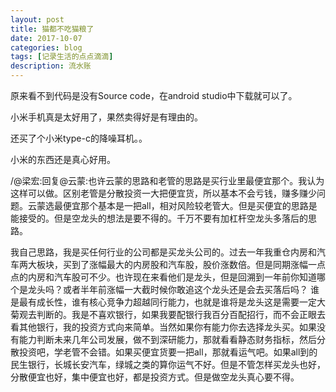 ```yaml
---
layout: post
title: 猫都不吃猫粮了
date: 2017-10-07
categories: blog
tags: [记录生活的点点滴滴]
description: 流水账
---
```


原来看不到代码是没有Source code，在android studio中下载就可以了。

小米手机真是太好用了，果然卖得好是有理由的。

还买了个小米type-c的降噪耳机。。

小米的东西还是真心好用。

/@梁宏:回复@云蒙:也许云蒙的思路和老管的思路是买行业里最便宜那个。我认为这样可以做。区别老管是分散投资一大把便宜货，所以基本不会亏钱，赚多赚少问题。云蒙选最便宜那个基本是一把all，相对风险较老管大。但是买便宜的思路是能接受的。但是空龙头的想法是要不得的。千万不要有加杠杆空龙头多落后的思路。

我自己思路，我是买任何行业的公司都是买龙头公司的。过去一年我重仓内房和汽车两大板块，买到了涨幅最大的内房股和汽车股，股价涨数倍。但是同期涨幅一点点的内房和汽车股可不少。也许现在来看他们是龙头，但是回溯到一年前你知道哪个是龙头吗？或者半年前涨幅一大截时候你敢追这个龙头还是会去买落后吗？ 谁是最有成长性，谁有核心竞争力超越同行能力，也就是谁将是龙头这是需要一定大菊观去判断的。我是不喜欢银行，如果我要配银行我百分百配招行，而不会正眼去看其他银行，我的投资方式向来简单。当然如果你有能力你去选择龙头买。如果没有能力判断未来几年公司发展，做不到深研能力，那就看看静态财务指标，然后分散投资吧，学老管不会错。如果买便宜货要一把all，那就看运气吧。如果all到的民生银行，长城长安汽车，绿城之类的算你运气不好。但是不管怎样买龙头也好，分散便宜也好，集中便宜也好，都是投资方式。但是做空龙头真心要不得。







 















